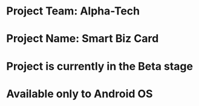 
# Project Team: Alpha-Tech
# Project Name: Smart Biz Card
# Project is currently in the Beta stage
# Available only to Android OS